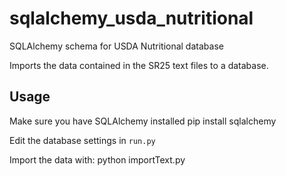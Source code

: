 sqlalchemy_usda_nutritional
===========================

SQLAlchemy schema for USDA Nutritional database

Imports the data contained in the SR25 text files to a database.  

Usage
-----
Make sure you have SQLAlchemy installed
    pip install sqlalchemy

Edit the database settings in `run.py`

Import the data with:
    python importText.py
